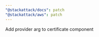 ```yaml
---
"@stackattack/docs": patch
"@stackattack/aws": patch
---
```


Add provider arg to certificate component
